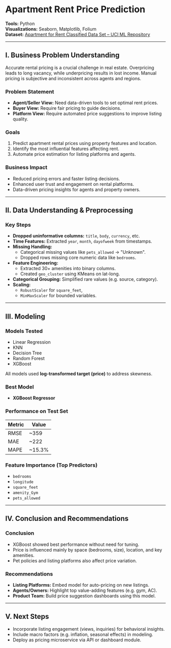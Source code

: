 # Apartment Rent Price Prediction

**Tools:** Python  
**Visualizations:** Seaborn, Matplotlib, Folium  
**Dataset:** [Apartment for Rent Classified Data Set – UCI ML Repository](https://archive.ics.uci.edu/dataset/555/apartment+for+rent+classified)

---

## I. Business Problem Understanding

Accurate rental pricing is a crucial challenge in real estate. Overpricing leads to long vacancy, while underpricing results in lost income. Manual pricing is subjective and inconsistent across agents and regions.

### Problem Statement
- **Agent/Seller View:** Need data-driven tools to set optimal rent prices.
- **Buyer View:** Require fair pricing to guide decisions.
- **Platform View:** Require automated price suggestions to improve listing quality.

### Goals
1. Predict apartment rental prices using property features and location.  
2. Identify the most influential features affecting rent.  
3. Automate price estimation for listing platforms and agents.

### Business Impact
- Reduced pricing errors and faster listing decisions.  
- Enhanced user trust and engagement on rental platforms.  
- Data-driven pricing insights for agents and property owners.

---

## II. Data Understanding & Preprocessing

### Key Steps
- **Dropped uninformative columns:** `title`, `body`, `currency`, etc.  
- **Time Features:** Extracted `year`, `month`, `dayofweek` from timestamps.  
- **Missing Handling:**  
  - Categorical missing values like `pets_allowed` → "Unknown".  
  - Dropped rows missing core numeric data like `bedrooms`.  
- **Feature Engineering:**  
  - Extracted 30+ amenities into binary columns.  
  - Created `geo_cluster` using KMeans on lat-long.  
- **Categorical Grouping:** Simplified rare values (e.g. source, category).  
- **Scaling:**  
  - `RobustScaler` for `square_feet`,  
  - `MinMaxScaler` for bounded variables.

---

## III. Modeling

### Models Tested
- Linear Regression  
- KNN  
- Decision Tree  
- Random Forest  
- XGBoost  

All models used **log-transformed target (price)** to address skewness.

### Best Model
- **XGBoost Regressor**

### Performance on Test Set
| Metric | Value |
|--------|-------|
| RMSE   | ~359  |
| MAE    | ~222  |
| MAPE   | ~15.3% |

### Feature Importance (Top Predictors)
- `bedrooms`  
- `longitude`  
- `square_feet`  
- `amenity_Gym`  
- `pets_allowed`  

---

## IV. Conclusion and Recommendations

### Conclusion
- XGBoost showed best performance without need for tuning.  
- Price is influenced mainly by space (bedrooms, size), location, and key amenities.  
- Pet policies and listing platforms also affect price variation.

### Recommendations
- **Listing Platforms:** Embed model for auto-pricing on new listings.  
- **Agents/Owners:** Highlight top value-adding features (e.g. gym, AC).  
- **Product Team:** Build price suggestion dashboards using this model.

---

## V. Next Steps

- Incorporate listing engagement (views, inquiries) for behavioral insights.  
- Include macro factors (e.g. inflation, seasonal effects) in modeling.  
- Deploy as pricing microservice via API or dashboard module.  
